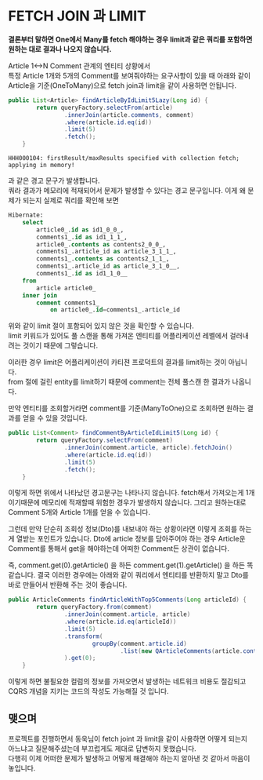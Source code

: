 # FETCH JOIN 과 LIMIT
**결론부터 말하면 One에서 Many를 fetch 해야하는 경우 limit과 같은 쿼리를 포함하면 원하는 대로 결과나 나오지 않습니다.**

Article 1<->N Comment 관계의 엔티티 상황에서  
특정 Article 1개와 5개의 Comment를 보여줘야하는 요구사항이 있을 때
아래와 같이 Article을 기준(OneToMany)으로 fetch join과 limit을 같이 사용하면 안됩니다. 

```java
public List<Article> findArticleByIdLimit5Lazy(Long id) {
        return queryFactory.selectFrom(article)
                .innerJoin(article.comments, comment)
                .where(article.id.eq(id))
                .limit(5)
                .fetch();
    }
```

`HHH000104: firstResult/maxResults specified with collection fetch; applying in memory!`  

과 같은 경고 문구가 발생합니다.  
쿼라 결과가 메모리에 적재되어서 문제가 발생할 수 있다는 경고 문구입니다.
이게 왜 문제가 되는지 실제로 쿼리를 확인해 보면

```sql
Hibernate: 
    select
        article0_.id as id1_0_0_,
        comments1_.id as id1_1_1_,
        article0_.contents as contents2_0_0_,
        comments1_.article_id as article_3_1_1_,
        comments1_.contents as contents2_1_1_,
        comments1_.article_id as article_3_1_0__,
        comments1_.id as id1_1_0__ 
    from
        article article0_ 
    inner join
        comment comments1_ 
            on article0_.id=comments1_.article_id
```
위와 같이 limit 절이 포함되어 있지 않은 것을 확인할 수 있습니다.  
limit 키워드가 있어도 풀 스캔을 통해 가져온 엔티티를 어플리케이션 레벨에서 걸러내려는 것이기 때문에 그렇습니다.

이러한 경우 limit은 어플리케이션이 카티젼 프로덕트의 결과를 limit하는 것이 아닙니다.  
from 절에 걸린 entity를 limit하기 때문에 comment는 전체 풀스캔 한 결과가 나옵니다.

만약 엔티티를 조회할거라면 comment를 기준(ManyToOne)으로 조회하면 원하는 결과를 얻을 수 있을 것입니다.

```java
public List<Comment> findCommentByArticleIdLimit5(Long id) {
        return queryFactory.selectFrom(comment)
                .innerJoin(comment.article, article).fetchJoin()
                .where(article.id.eq(id))
                .limit(5)
                .fetch();
    }
``` 

이렇게 하면 위에서 나타났던 경고문구는 나타나지 않습니다. fetch해서 가져오는게 1개이기때문에 메모리에 적재할때 위험한 경우가 발생하지 않습니다.
그리고 원하는대로 Comment 5개와 Article 1개를 얻을 수 있습니다. 

그런데 만약 단순히 조회성 정보(Dto)를 내보내야 하는 상황이라면 이렇게 조회를 하는게 열받는 포인트가 있습니다.
Dto에 article 정보를 담아주어야 하는 경우 Article운 Comment를 통해서 get을 해야하는데 어떠한 Comment든 상관이 없습니다.
  
즉, comment.get(0).getArticle() 을 하든 comment.get(1).getArticle() 을 하든 똑같습니다.
결국 이러한 경우에는 아래와 같이 쿼리에서 엔티티를 반환하지 말고 Dto를 바로 만들어서 반환해 주는 것이 좋습니다.

```java
public ArticleComments findArticleWithTop5Comments(Long articleId) {
        return queryFactory.from(comment)
                .innerJoin(comment.article, article)
                .where(article.id.eq(articleId))
                .limit(5)
                .transform(
                        groupBy(comment.article.id)
                                .list(new QArticleComments(article.contents, list(comment.contents)))
                ).get(0);
    }
```  

이렇게 하면 불필요한 컬럼의 정보를 가져오면서 발생하는 네트워크 비용도 절감되고 CQRS 개념을 지키는 코드의 작성도 가능해질 것 입니다.

## 맺으며
프로젝트를 진행하면서 동욱님이 fetch joint 과 limit을 같이 사용하면 어떻게 되는지 아느냐고 질문해주셨는데 부끄럽게도 제대로 답변하지 못했습니다.  
다행히 이제 어떠한 문제가 발생하고 어떻게 해결해야 하는지 알아낸 것 같아서 마음이 놓입니다.